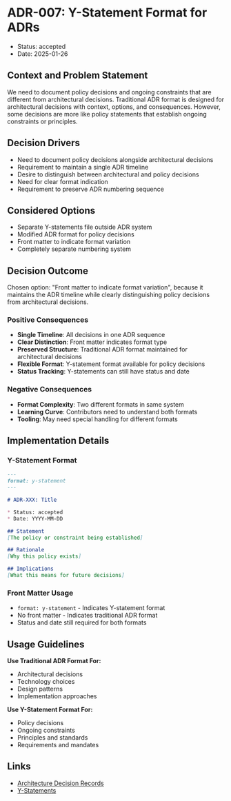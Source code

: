 # ADR-007: Y-Statement Format for ADRs

* Status: accepted
* Date: 2025-01-26

## Context and Problem Statement

We need to document policy decisions and ongoing constraints that are different from architectural decisions. Traditional ADR format is designed for architectural decisions with context, options, and consequences. However, some decisions are more like policy statements that establish ongoing constraints or principles.

## Decision Drivers

* Need to document policy decisions alongside architectural decisions
* Requirement to maintain a single ADR timeline
* Desire to distinguish between architectural and policy decisions
* Need for clear format indication
* Requirement to preserve ADR numbering sequence

## Considered Options

* Separate Y-statements file outside ADR system
* Modified ADR format for policy decisions
* Front matter to indicate format variation
* Completely separate numbering system

## Decision Outcome

Chosen option: "Front matter to indicate format variation", because it maintains the ADR timeline while clearly distinguishing policy decisions from architectural decisions.

### Positive Consequences

* **Single Timeline**: All decisions in one ADR sequence
* **Clear Distinction**: Front matter indicates format type
* **Preserved Structure**: Traditional ADR format maintained for architectural decisions
* **Flexible Format**: Y-statement format available for policy decisions
* **Status Tracking**: Y-statements can still have status and date

### Negative Consequences

* **Format Complexity**: Two different formats in same system
* **Learning Curve**: Contributors need to understand both formats
* **Tooling**: May need special handling for different formats

## Implementation Details

### Y-Statement Format
```markdown
---
format: y-statement
---

# ADR-XXX: Title

* Status: accepted
* Date: YYYY-MM-DD

## Statement
[The policy or constraint being established]

## Rationale
[Why this policy exists]

## Implications
[What this means for future decisions]
```

### Front Matter Usage
- `format: y-statement` - Indicates Y-statement format
- No front matter - Indicates traditional ADR format
- Status and date still required for both formats

## Usage Guidelines

**Use Traditional ADR Format For:**
- Architectural decisions
- Technology choices
- Design patterns
- Implementation approaches

**Use Y-Statement Format For:**
- Policy decisions
- Ongoing constraints
- Principles and standards
- Requirements and mandates

## Links

* [Architecture Decision Records](https://adr.github.io/)
* [Y-Statements](https://y-statements.com/)
